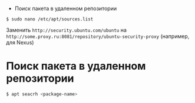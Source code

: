 * Поиск пакета в удаленном репозитории
```shell
$ sudo nano /etc/apt/sources.list
```
Заменить `http://security.ubuntu.com/ubuntu` на `http://some.proxy.ru:8081/repository/ubuntu-security-proxy` (например, для Nexus)
# Поиск пакета в удаленном репозитории
```bash
$ apt seacrh <package-name>
```

